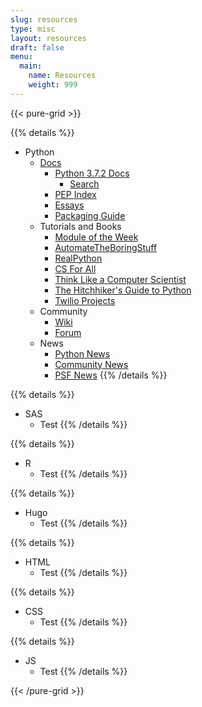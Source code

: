 ```yaml
---
slug: resources
type: misc
layout: resources
draft: false
menu:
  main:
    name: Resources
    weight: 999
---
```

{{< pure-grid >}}

{{% details %}}
* Python
    * [Docs](https://www.python.org/doc/)
        * [Python 3.7.2 Docs](https://docs.python.org/3/)
            * [Search](https://docs.python.org/3/search.html)
        * [PEP Index](https://www.python.org/dev/peps/)
        * [Essays](https://www.python.org/doc/essays/)
        * [Packaging Guide](https://packaging.python.org/)
    * Tutorials and Books
        * [Module of the Week](https://pymotw.com/2/index.html)
        * [AutomateTheBoringStuff](https://automatetheboringstuff.com/)
        * [RealPython](https://realpython.com/)
        * [CS For All](https://www.cs.hmc.edu/csforall/)
        * [Think Like a Computer Scientist](http://greenteapress.com/thinkpython/html/index.html/")
        * [The Hitchhiker's Guide to Python](https://docs.python-guide.org/)
        * [Twilio Projects](https://www.twilio.com/blog/tag/python)
    * Community
        * [Wiki](https://wiki.python.org/moin/")
        * [Forum](https://python-forum.io/")
    * News
        * [Python News](https://www.python.org/blogs/)
        * [Community News](https://planetpython.org/titles_only.html)
        * [PSF News](http://pyfound.blogspot.com/)
{{% /details %}}

{{% details %}}
* SAS
    * Test
{{% /details %}}

{{% details %}}
* R
    * Test
{{% /details %}}

{{% details %}}
* Hugo
    * Test
{{% /details %}}

{{% details %}}
* HTML
    * Test
{{% /details %}}

{{% details %}}
* CSS
    * Test
{{% /details %}}

{{% details %}}
* JS
    * Test
{{% /details %}}

{{< /pure-grid >}}
